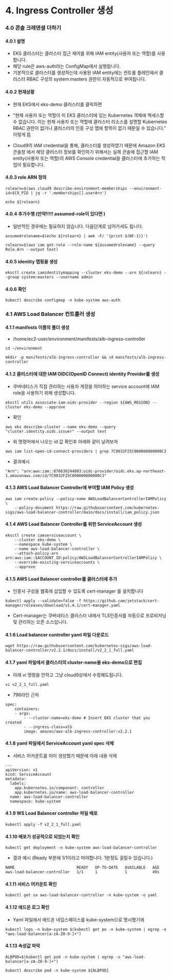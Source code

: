 # 4. Ingress Controller 생성

### 4.0 콘솔 크레덴셜 더하기
#### 4.0.1 설명
- EKS 클러스터는 클러스터 접근 제어를 위해 IAM entity(사용자 또는 역할)를 사용합니다. 
- 해당 rule은 aws-auth라는 ConfigMap에서 실행됩니다. 
- 기본적으로 클러스터를 생성하는데 사용된 IAM entity에는 컨트롤 플레인에서 클러스터 RBAC 구성의 system:masters 권한이 자동적으로 부여됩니다.

#### 4.0.2 현재상황

- 현재 EKS에서 eks-demo 클러스터를 클릭하면

- "현재 사용자 또는 역할이 이 EKS 클러스터에 있는 Kubernetes 객체에 액세스할 수 없습니다.
이는 현재 사용자 또는 역할에 클러스터 리소스를 설명할 Kubernetes RBAC 권한이 없거나 클러스터의 인증 구성 맵에 항목이 없기 때문일 수 있습니다."
이렇게 뜸

- Cloud9의 IAM credential을 통해, 클러스터를 생성하였기 때문에 Amazon EKS 콘솔창 에서 해당 클러스터 정보를 확인하기 위해서는 실제 콘솔에 접근할 IAM entity(사용자 또는 역할)의 AWS Console credential을 클러스터에 추가하는 작업이 필요합니다.


#### 4.0.3 role ARN 정의
```
rolearn=$(aws cloud9 describe-environment-memberships --environment-id=$C9_PID | jq -r '.memberships[].userArn')
```
```
echo ${rolearn}
```


#### 4.0.4 추가수행 (만약!!!!! assumed-role이 있다면 )
- 일반적인 경우에는 필요하지 않습니다. 다음단계로 넘어가셔도 됩니다.
```
assumedrolename=$(echo ${rolearn} | awk -F/ '{print $(NF-1)}')
```
```
rolearn=$(aws iam get-role --role-name ${assumedrolename} --query Role.Arn --output text) 
```

#### 4.0.5 identity 맵핑을 생성
```
eksctl create iamidentitymapping --cluster eks-demo --arn ${rolearn} --group system:masters --username admin
```

#### 4.0.6 확인
```
kubectl describe configmap -n kube-system aws-auth
```



### 4.1 AWS Load Balancer 컨트롤러 생성
#### 4.1.1 manifests 이름의 폴더 생성
- /home/ec2-user/environment/manifests/alb-ingress-controller
```
cd ~/environment

mkdir -p manifests/alb-ingress-controller && cd manifests/alb-ingress-controller
```

#### 4.1.2 클러스터에 대한 IAM OIDC(OpenID Connect) identity Provider를 생성
- 쿠버네티스가 직접 관리하는 사용자 계정을 의미하는 service account에 IAM role을 사용하기 위해 생성합니다.
```
eksctl utils associate-iam-oidc-provider --region ${AWS_REGION} --cluster eks-demo --approve
```


- 확인
```
aws eks describe-cluster --name eks-demo --query "cluster.identity.oidc.issuer" --output text
```

- 위 명령어에서 나오는 id 값 확인후 아래와 같이 날려보자
```
aws iam list-open-id-connect-providers | grep 7C9832F25C000000000000C3
```


- 결과예시
```
"Arn": "arn:aws:iam::876630244803:oidc-provider/oidc.eks.ap-northeast-1.amazonaws.com/id/7C9832F25C000000000000C3"
```





#### 4.1.3 AWS Load Balancer Controller에 부여할 IAM Policy 생성
```
aws iam create-policy --policy-name AWSLoadBalancerControllerIAMPolicy \
    --policy-document https://raw.githubusercontent.com/kubernetes-sigs/aws-load-balancer-controller/main/docs/install/iam_policy.json
```

#### 4.1.4 AWS Load Balancer Controller를 위한 ServiceAccount 생성
```
eksctl create iamserviceaccount \
    --cluster eks-demo \
    --namespace kube-system \
    --name aws-load-balancer-controller \
    --attach-policy-arn arn:aws:iam::$ACCOUNT_ID:policy/AWSLoadBalancerControllerIAMPolicy \
    --override-existing-serviceaccounts \
    --approve
```

#### 4.1.5 AWS Load Balancer controller를 클러스터에 추가
- 인증서 구성을 웹훅에 삽입할 수 있도록 cert-manager 를 설치합니다
```
kubectl apply --validate=false -f https://github.com/jetstack/cert-manager/releases/download/v1.4.1/cert-manager.yaml
```
- Cert-manager는 쿠버네티스 클러스터 내에서 TLS인증서를 자동으로 프로비저닝 및 관리하는 오픈 소스입니다.


#### 4.1.6 Load balancer controller yaml 파일 다운로드
```
wget https://raw.githubusercontent.com/kubernetes-sigs/aws-load-balancer-controller/v2.2.1/docs/install/v2_2_1_full.yaml
```

#### 4.1.7 yaml 파일에서 클러스터의 cluster-name을 eks-demo으로 편집

- 아래 vi 명령을 안하고 그냥 cloud9상에서 수정해도됩니다.
```
vi v2_2_1_full.yaml
```
- 796라인 근처
```
spec:
    containers:
    - args:
        - --cluster-name=eks-demo # Insert EKS cluster that you created
        - --ingress-class=alb
        image: amazon/aws-alb-ingress-controller:v2.2.1
```

#### 4.1.8 yaml 파일에서 ServiceAccount yaml spec 삭제
- 서비스 어카운트를 이미 생성했기 때문에 아래 내용 삭제
```
---
apiVersion: v1
kind: ServiceAccount
metadata:
  labels:
    app.kubernetes.io/component: controller
    app.kubernetes.io/name: aws-load-balancer-controller
  name: aws-load-balancer-controller
  namespace: kube-system
```

#### 4.1.9 WS Load Balancer controller 파일 배포
```
kubectl apply -f v2_2_1_full.yaml
```

#### 4.1.10 배포가 성공적으로 되었는지 확인
```
kubectl get deployment -n kube-system aws-load-balancer-controller
```


- 결과 예시 (Ready 부분에 1/1이라고 떠야합니다. 1분정도 걸릴수 있습니다.)

```
NAME                           READY   UP-TO-DATE   AVAILABLE   AGE
aws-load-balancer-controller   1/1     1            1           49s
```


#### 4.1.11 서비스 어카운트 확인
```
kubectl get sa aws-load-balancer-controller -n kube-system -o yaml
```


#### 4.1.12 애드온 로그 확인

- Yaml 파일에서 애드온 네임스페이스를 kube-system으로 명시했기에
```
kubectl logs -n kube-system $(kubectl get po -n kube-system | egrep -o "aws-load-balancer[a-zA-Z0-9-]+")
```

#### 4.1.13 속성값 파악
```
ALBPOD=$(kubectl get pod -n kube-system | egrep -o "aws-load-balancer[a-zA-Z0-9-]+")
```
```
kubectl describe pod -n kube-system ${ALBPOD}
```
